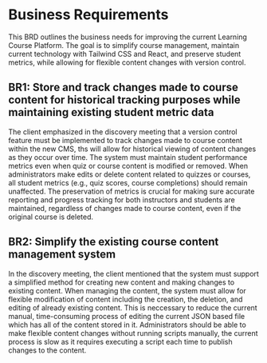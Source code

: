 # Business Requirements

This BRD outlines the business needs for improving the current Learning Course Platform. The goal is to simplify course management, maintain current technology with Tailwind CSS and React, and preserve student metrics, while allowing for flexible content changes with version control.

## BR1: Store and track changes made to course content for historical tracking purposes while maintaining existing student metric data
The client emphasized in the discovery meeting that a version control feature must be implemented to track changes made to course content within the new CMS, ths will allow for historical viewing of content changes as they occur over time. The system must maintain student performance metrics even when quiz or course content is modified or removed. When administrators make edits or delete content related to quizzes or courses, all student metrics (e.g., quiz scores, course completions) should remain unaffected. The preservation of metrics is crucial for making sure accurate reporting and progress tracking for both instructors and students are maintained, regardless of changes made to course content, even if the original course is deleted.

## BR2: Simplify the existing course content management system
In the discovery meeting, the client mentioned that the system must support a simplified method for creating new content and making changes to existing content. When managing the content, the system must allow for flexible modification of content including the creation, the deletion, and editing of already existing content. This is neccessary to reduce the current manual, time-consuming process of editing the current JSON based file which has all of the content stored in it. Administrators should be able to make flexible content changes without running scripts manually, the current process is slow as it requires executing a script each time to publish changes to the content.


